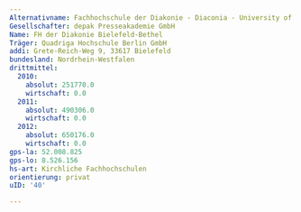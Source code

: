 ```yaml
---
Alternativname: Fachhochschule der Diakonie - Diaconia - University of Applied Sciences
Gesellschafter: depak Presseakademie GmbH
Name: FH der Diakonie Bielefeld-Bethel
Träger: Quadriga Hochschule Berlin GmbH
addi: Grete-Reich-Weg 9, 33617 Bielefeld
bundesland: Nordrhein-Westfalen
drittmittel:
  2010:
    absolut: 251770.0
    wirtschaft: 0.0
  2011:
    absolut: 490306.0
    wirtschaft: 0.0
  2012:
    absolut: 650176.0
    wirtschaft: 0.0
gps-la: 52.008.825
gps-lo: 8.526.156
hs-art: Kirchliche Fachhochschulen
orientierung: privat
uID: '40'

---
```


